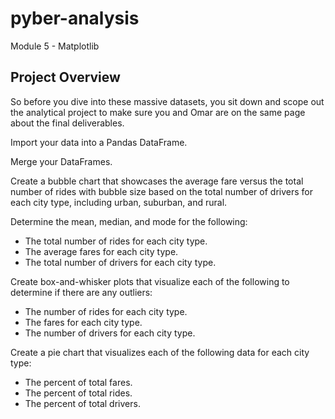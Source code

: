 # pyber-analysis
Module 5 - Matplotlib

## Project Overview
So before you dive into these massive datasets, you sit down and scope out the analytical project to make sure you and Omar are on the same page about the final deliverables.

Import your data into a Pandas DataFrame.

Merge your DataFrames.

Create a bubble chart that showcases the average fare versus the total number of rides with bubble size based on the total number of drivers for each city type, including urban, suburban, and rural.

Determine the mean, median, and mode for the following:
- The total number of rides for each city type.
- The average fares for each city type.
- The total number of drivers for each city type.

Create box-and-whisker plots that visualize each of the following to determine if there are any outliers:
- The number of rides for each city type.
- The fares for each city type.
- The number of drivers for each city type.

Create a pie chart that visualizes each of the following data for each city type:
- The percent of total fares.
- The percent of total rides.
- The percent of total drivers.
